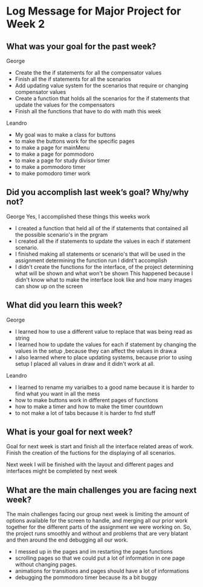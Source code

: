 # Log Message for Major Project for Week 2
## What was your goal for the past week?
George
* Create the the if statements for all the compensator values
* Finish all the if statements for all the scenarios
* Add updating value system for  the scenarios that require or changing compensator values
* Create a function that holds all the scenarios for the if statements that update the values for the compensators
* Finish all the functions that have to do with math this week 

Leandro
* My goal was to make a class for buttons
* to make the buttons work for the specific pages
* to make a page for mainMenu
* to make a page for pommodoro
* to make a page for study divisor timer
* to make a pommodoro timer
* to make pomodoro timer work




## Did you accomplish last week’s goal? Why/why not?

George 
Yes, I accomplished these things this  weeks work 
* I created a function that held all of the if statements that contained all the possible scenario's in the prgram
* I created all the if statements to update the values in each if statement scenario.
* I finished making all statements or scenario's that will be used in the assignment  determining the function run
I didnt't accomplish
* I didn't create the functions for the interface, of the project determining what will be shown and what won't be shown
This happened because I didn't know what to make the interface look like and how many images can show up on the screen


## What did you learn this week?
George

* I learned how to use a different value to replace that was being read as string
* I learned how to update the values for each if statement by changing the values in the setup ,because they can affect the values in draw.a
* I also learned where to place updating systems, because prior to using setup I placed all values in draw and it didn't work at all.

Leandro
* I learned to rename my varialbes to a good name because it is harder to find what you want in all the mess
* how to make buttons work in different pages of functions
* how to make  a timer and how to make the timer countdown
* to not make a lot of tabs because it is harder to fnd stuff

## What is your goal for next week?
Goal for next week is start and finish all the interface related areas of work. Finish the creation of the fuctions for the displaying of all scenarios.

Next week I will be finished with the layout and different pages and interfaces might be completed by next week

## What are the main challenges you are facing next week?
The main challenges facing our group next week is limiting the amount of options available for the screen to handle,
and merging all our prior work together for the different parts of the assignment we were working on. So, the project runs smoothly and without and problems that are very blatant and then around the end debugging all our work.

* I messed up in the pages and im restarting the pages functions
* scrolling pages so that we could put a lot of information in one page without changing pages.
* animations for transitions and pages should have a lot of informations
* debugging the pommodoro timer because its a bit buggy
